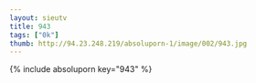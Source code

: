 ```yaml
--- 
layout: sieutv
title: 943
tags: ["0k"]
thumb: http://94.23.248.219/absoluporn-1/image/002/943.jpg
---
```

{% include absoluporn key="943" %} 
